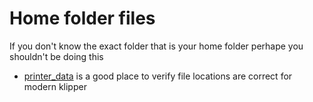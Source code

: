 # Home folder files

If you don't know the exact folder that is your home folder perhape you shouldn't be doing this

- [printer_data](printer_data) is a good place to verify file locations are correct for modern klipper
